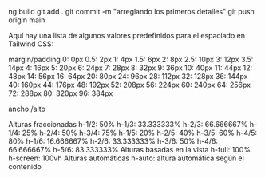 ng build
git add . 
git commit -m "arreglando los primeros detalles" 
git push origin main


Aquí hay una lista de algunos valores predefinidos para el espaciado en Tailwind CSS:

margin/padding
0: 0px
0.5: 2px
1: 4px
1.5: 6px
2: 8px
2.5: 10px
3: 12px
3.5: 14px
4: 16px
5: 20px
6: 24px
7: 28px
8: 32px
9: 36px
10: 40px
11: 44px
12: 48px
14: 56px
16: 64px
20: 80px
24: 96px
28: 112px
32: 128px
36: 144px
40: 160px
44: 176px
48: 192px
52: 208px
56: 224px
60: 240px
64: 256px
72: 288px
80: 320px
96: 384px



ancho /alto

Alturas fraccionadas
h-1/2: 50%
h-1/3: 33.333333%
h-2/3: 66.666667%
h-1/4: 25%
h-2/4: 50%
h-3/4: 75%
h-1/5: 20%
h-2/5: 40%
h-3/5: 60%
h-4/5: 80%
h-1/6: 16.666667%
h-2/6: 33.333333%
h-3/6: 50%
h-4/6: 66.666667%
h-5/6: 83.333333%
Alturas basadas en la vista
h-full: 100%
h-screen: 100vh
Alturas automáticas
h-auto: altura automática según el contenido
